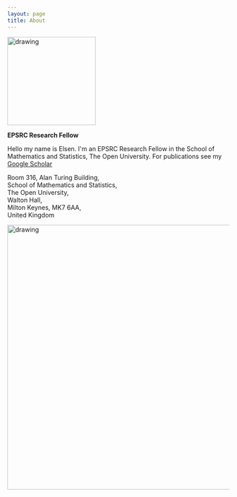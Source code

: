 ```yaml
---
layout: page
title: About
---
```


<img src="https://elsentjhung.github.io/figures/me2.jpg" alt="drawing" width="200"/>

__EPSRC Research Fellow__

Hello my name is Elsen. I'm an EPSRC Research Fellow in the School of Mathematics and Statistics, The Open University.
For publications see my [Google Scholar]


Room 316, Alan Turing Building, <br/>
School of Mathematics and Statistics, <br/>
The Open University, <br/>
Walton Hall, <br/>
Milton Keynes, MK7 6AA,  <br/>
United Kingdom <br/> 

[Prof. Mike Cates]: http://www.damtp.cam.ac.uk/people/mec22/
[Soft Matter Group]: http://www.damtp.cam.ac.uk/research/softmatter/
[Department of Applied Maths and Theoretical Physics]: http://www.damtp.cam.ac.uk
[Google Scholar]: https://scholar.google.co.uk/citations?user=IpPNtcAAAAAJ&hl=en

<img src="https://elsentjhung.github.io/figures/logo.jpg" alt="drawing" width="600"/>

